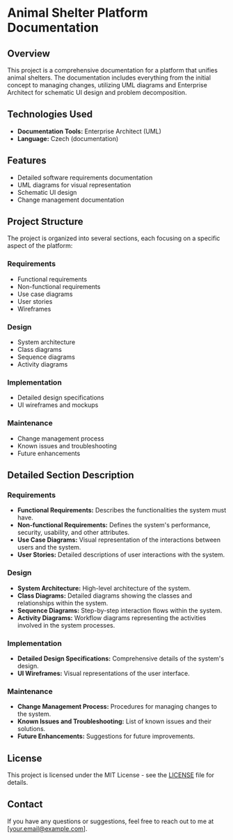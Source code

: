 # Animal Shelter Platform Documentation

## Overview
This project is a comprehensive documentation for a platform that unifies animal shelters. The documentation includes everything from the initial concept to managing changes, utilizing UML diagrams and Enterprise Architect for schematic UI design and problem decomposition.

## Technologies Used
- **Documentation Tools:** Enterprise Architect (UML)
- **Language:** Czech (documentation)

## Features
- Detailed software requirements documentation
- UML diagrams for visual representation
- Schematic UI design
- Change management documentation

## Project Structure
The project is organized into several sections, each focusing on a specific aspect of the platform:

### Requirements
- Functional requirements
- Non-functional requirements
- Use case diagrams
- User stories
- Wireframes

### Design
- System architecture
- Class diagrams
- Sequence diagrams
- Activity diagrams

### Implementation
- Detailed design specifications
- UI wireframes and mockups

### Maintenance
- Change management process
- Known issues and troubleshooting
- Future enhancements

## Detailed Section Description

### Requirements
- **Functional Requirements:** Describes the functionalities the system must have.
- **Non-functional Requirements:** Defines the system's performance, security, usability, and other attributes.
- **Use Case Diagrams:** Visual representation of the interactions between users and the system.
- **User Stories:** Detailed descriptions of user interactions with the system.

### Design
- **System Architecture:** High-level architecture of the system.
- **Class Diagrams:** Detailed diagrams showing the classes and relationships within the system.
- **Sequence Diagrams:** Step-by-step interaction flows within the system.
- **Activity Diagrams:** Workflow diagrams representing the activities involved in the system processes.

### Implementation
- **Detailed Design Specifications:** Comprehensive details of the system's design.
- **UI Wireframes:** Visual representations of the user interface.

### Maintenance
- **Change Management Process:** Procedures for managing changes to the system.
- **Known Issues and Troubleshooting:** List of known issues and their solutions.
- **Future Enhancements:** Suggestions for future improvements.



## License
This project is licensed under the MIT License - see the [LICENSE](LICENSE) file for details.

## Contact
If you have any questions or suggestions, feel free to reach out to me at [your.email@example.com].
